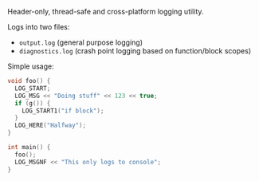 Header-only, thread-safe and cross-platform logging utility.

Logs into two files:  
* `output.log` (general purpose logging)  
* `diagnostics.log` (crash point logging based on function/block scopes)  


Simple usage:

```cpp
void foo() {
  LOG_START;
  LOG_MSG << "Doing stuff" << 123 << true;
  if (g()) {
    LOG_START1("if block");
  }
  LOG_HERE("Halfway");
}

int main() {
  foo();
  LOG_MSGNF << "This only logs to console";
}
```
